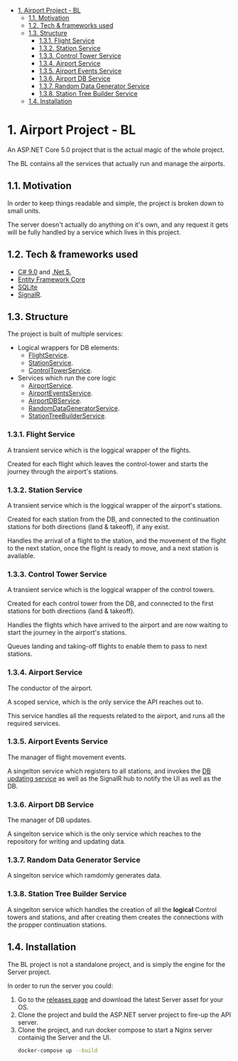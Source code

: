 - [1. Airport Project - BL](#1-airport-project---bl)
  - [1.1. Motivation](#11-motivation)
  - [1.2. Tech & frameworks used](#12-tech--frameworks-used)
  - [1.3. Structure](#13-structure)
    - [1.3.1. Flight Service](#131-flight-service)
    - [1.3.2. Station Service](#132-station-service)
    - [1.3.3. Control Tower Service](#133-control-tower-service)
    - [1.3.4. Airport Service](#134-airport-service)
    - [1.3.5. Airport Events Service](#135-airport-events-service)
    - [1.3.6. Airport DB Service](#136-airport-db-service)
    - [1.3.7. Random Data Generator Service](#137-random-data-generator-service)
    - [1.3.8. Station Tree Builder Service](#138-station-tree-builder-service)
  - [1.4. Installation](#14-installation)

# 1. Airport Project - BL

An ASP.NET Core 5.0 project that is the actual magic of the whole project.

The BL contains all the services that actually run and manage the airports.

## 1.1. Motivation

In order to keep things readable and simple, the project is broken down to small units.

The server doesn't actually do anything on it's own, and any request it gets will be fully handled by a service which lives in this project.

## 1.2. Tech & frameworks used

-   [C# 9.0](https://docs.microsoft.com/en-us/dotnet/csharp/whats-new/csharp-9) and [.Net 5.](https://github.com/dotnet/core/tree/master/release-notes/5.0)
-   [Entity Framework Core](https://github.com/dotnet/efcore)
-   [SQLite](https://www.sqlite.org/index.html)
-   [SignalR](https://github.com/dotnet/aspnetcore/tree/master/src/SignalR).

## 1.3. Structure

The project is built of multiple services:

-   Logical wrappers for DB elements:
    -   [FlightService](#131-flight-service).
    -   [StationService](#132-station-service).
    -   [ControlTowerService](#133-control-tower-service).
-   Services which run the core logic
    -   [AirportService](#134-airport-service).
    -   [AirportEventsService](#135-airport-events-service).
    -   [AirportDBService](#136-airport-db-service).
    -   [RandomDataGeneratorService](#137-random-data-generator-service).
    -   [StationTreeBuilderService](#138-station-tree-builder-service).
  
### 1.3.1. Flight Service

A transient service which is the loggical wrapper of the flights.

Created for each flight which leaves the control-tower and starts the journey through the airport's stations.

### 1.3.2. Station Service

A transient service which is the loggical wrapper of the airport's stations.

Created for each station from the DB, and connected to the continuation stations for both directions (land & takeoff), if any exist.

Handles the arrival of a flight to the station, and the movement of the flight to the next station, once the flight is ready to move, and a next station is available.

### 1.3.3. Control Tower Service

A transient service which is the loggical wrapper of the control towers.

Created for each control tower from the DB, and connected to the first stations for both directions (land & takeoff).

Handles the flights which have arrived to the airport and are now waiting to start the journey in the airport's stations.

Queues landing and taking-off flights to enable them to pass to next stations.

### 1.3.4. Airport Service

The conductor of the airport.

A scoped service, which is the only service the API reaches out to.

This service handles all the requests related to the airport, and runs all the required services.

### 1.3.5. Airport Events Service

The manager of flight movement events.

A singelton service which registers to all stations, and invokes the [DB updating service](#135-airport-db-service) as well as the SignalR hub to notify the UI as well as the DB.  

### 1.3.6. Airport DB Service

The manager of DB updates.

A singelton service which is the only service which reaches to the repository for writing and updating data.

### 1.3.7. Random Data Generator Service

A singelton service which ramdomly generates data.

### 1.3.8. Station Tree Builder Service

A singelton service which handles the creation of all the **logical** Control towers and stations, and after creating them creates the connections with the propper continuation stations.

## 1.4. Installation

The BL project is not a standalone project, and is simply the engine for the Server project.

In order to run the server you could:

1.  Go to the [releases page](https://github.com/ChemiAtlow/AirportProject/releases/latest) and download the latest Server asset for your OS.
2.  Clone the project and build the ASP.NET server project to fire-up the API server.
3.  Clone the project, and run docker compose to start a Nginx server containig the Server and the UI.
    ```bash
    docker-compose up --build
    ```
